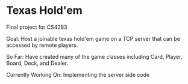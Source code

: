 # Texas Hold'em 
Final project for CS4283

Goal: Host a joinable texas hold'em game on a TCP server that can be accessed by remote players.

So Far: Have created many of the game classes including Card, Player, Board, Deck, and Dealer. 

Currently Working On: Implementing the server side code 


